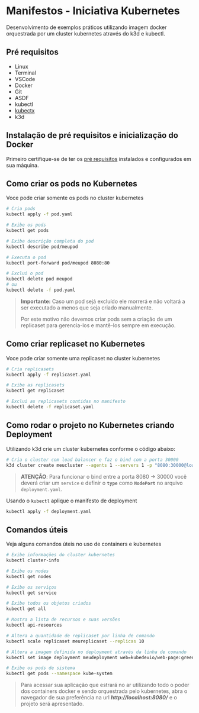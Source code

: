 # Manifestos - Iniciativa Kubernetes 

Desenvolvimento de exemplos práticos utilizando imagem docker orquestrada por um cluster kubernetes através do k3d e kubectl.

## Pré requisitos

- Linux
- Terminal
- VSCode
- Docker
- Git
- ASDF
- kubectl
- [kubectx](https://github.com/ahmetb/kubectx)
- k3d

## Instalação de pré requisitos e inicialização do Docker

Primeiro certifique-se de ter os [pré requisitos](https://github.com/RLGHISLENI/rotten-potatoes) instalados e configurados em sua máquina.

## Como criar os pods no Kubernetes

Voce pode criar somente os pods no cluster kubernetes

```zsh
# Cria pods
kubectl apply -f pod.yaml

# Exibe os pods
kubectl get pods

# Exibe descrição completa do pod
kubectl describe pod/meupod

# Executa o pod
kubectl port-forward pod/meupod 8080:80

# Exclui o pod
kubectl delete pod meupod
# ou
kubectl delete -f pod.yaml
```

> **Importante:** Caso um pod sejá excluído ele morrerá e não voltará a ser executado a menos que seja criado manualmente. 
>
> Por este motivo não devemos criar pods sem a criação de um replicaset para gerencia-los e mantê-los sempre em execução.

## Como criar replicaset no Kubernetes

Voce pode criar somente uma replicaset no cluster kubernetes

```zsh
# Cria replicasets
kubectl apply -f replicaset.yaml

# Exibe as replicasets
kubectl get replicaset

# Exclui as replicasets contidas no manifesto
kubectl delete -f replicaset.yaml
```

## Como rodar o projeto no Kubernetes criando Deployment

Utilizando k3d crie um cluster kubernetes conforme o código abaixo:

```zsh
# Cria o cluster com load balancer e faz o bind com a porta 30000
k3d cluster create meucluster --agents 1 --servers 1 -p "8080:30000@loadbalancer"
```
> **ATENÇÃO**: Para funcionar o bind entre a porta 8080 -> 30000 você deverá criar um `service` e definir o **`type`** como **`NodePort`** no arquivo `deployment.yaml`.

Usando o `kubectl` aplique o manifesto de deployment

```zsh
kubectl apply -f deployment.yaml
```

## Comandos úteis

Veja alguns comandos úteis no uso de containers e kubernetes

```zsh
# Exibe informações do cluster kubernetes
kubectl cluster-info

# Exibe os nodes
kubectl get nodes

# Exibe os serviços
kubectl get service

# Exibe todos os objetos criados
kubectl get all

# Mostra a lista de recursos e suas versões
kubectl api-resources

# Altera a quantidade de replicaset por linha de comando
kubectl scale replicaset meureplicaset --replicas 10

# Altera a imagem definida no deployment através da linha de comando
kubectl set image deployment meudeployment web=kubedevio/web-page:green

# Exibe os pods de sistema
kubectl get pods --namespace kube-system
```

> Para acessar sua aplicação que estrará no ar utilizando todo o poder dos containers docker e sendo orquestrada pelo kubernetes, abra o navegador de sua preferência na url _**http://localhost:8080/**_ e o projeto será apresentado.